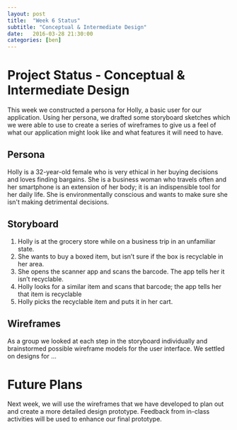 ```yaml
---
layout: post
title:  "Week 6 Status"
subtitle: "Conceptual & Intermediate Design"
date:   2016-03-28 21:30:00
categories: [ben]
---
```


# Project Status - Conceptual & Intermediate Design
This week we constructed a persona for Holly, a basic user for our application.
Using her persona, we drafted some storyboard sketches which we were able to use
to create a series of wireframes to give us a feel of what our application might
look like and what features it will need to have.

## Persona
Holly is a 32-year-old female who is very ethical in her buying decisions and
loves finding bargains. She is a business woman who travels often and her
smartphone is an extension of her body; it is an indispensible tool for her
daily life. She is environmentally conscious and wants to make sure she isn't
making detrimental decisions.

## Storyboard
1) Holly is at the grocery store while on a business trip in an unfamiliar state.
2) She wants to buy a boxed item, but isn’t sure if the box is recyclable in her area.
3) She opens the scanner app and scans the barcode. The app tells her it isn’t recyclable.
4) Holly looks for a similar item and scans that barcode; the app tells her that item is recyclable
5) Holly picks the recyclable item and puts it in her cart.

## Wireframes
As a group we looked at each step in the storyboard individually and
brainstormed possible wireframe models for the user interface. We settled on
designs for ...

# Future Plans
Next week, we will use the wireframes that we have developed to plan out and
create a more detailed design prototype. Feedback from in-class activities will
be used to enhance our final prototype.
